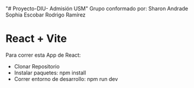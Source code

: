 "# Proyecto-DIU- Admisión USM" 
Grupo conformado por:
Sharon Andrade
Sophia Escobar
Rodrigo Ramírez
# React + Vite

Para correr esta App de React:

- Clonar Repositorio
- Instalar paquetes:
    npm install
- Correr entorno de desarrollo:
    npm run dev
